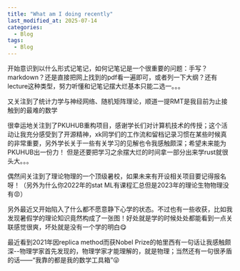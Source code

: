 ```yaml
---
title: "What am I doing recently"
last_modified_at: 2025-07-14
categories:
  - Blog
tags:
  - Blog
---
```


开始意识到以什么形式记笔记，如何记笔记是一个很重要的问题：手写？markdown？还是直接把网上找到的pdf看一遍即可，或者列一下大纲？还有lecture这种类型，努力听懂和记笔记摆大烂基本只能二选一。。。

又关注到了统计力学与神经网络、随机矩阵理论，顺道一提RMT是我目前为止接触到的最难的数学

很幸运地关注到了PKUHUB重构项目，感谢学长们对计算机技术的传授；这个活动让我充分感受到了开源精神，xk同学们的工作流和留档记录习惯在某些时候真的非常重要，另外学长关于一些有关学习的见解也令我感触颇深；希望未来能为PKUHUB出一份力！
但是还要把学习之余摆大烂的时间拿一部分出来学rust就很头大。。。

偶然间关注到了理论物理的一个顶级暑校，如果未来有开设相关项目要记得报名呀！（另外为什么你2022年的stat ML有课程汇总但是2023年的理论生物物理没有😡）

另外最近又开始陷入了什么都不愿意静下心学的状态。不过也有一些收获，比如我发现暑假学的理论知识竟然构成了一张图！好处就是学的时候处处都能看到一点关联感觉很爽，坏处就是没有一个学的明白😋

最近看到2021年因replica method而获Nobel Prize的帕里西有一句话让我感触颇深--物理学家首先发现的，物理学家才能理解的，就是物理；当然还有一句很矛盾的话——“我靠的都是我的数学工具箱”😜